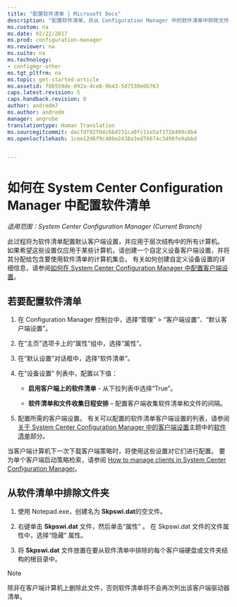 ```yaml
---
title: "配置软件清单 | Microsoft Docs"
description: "配置软件清单，并从 Configuration Manager 中的软件清单中排除文件夹。"
ms.custom: na
ms.date: 02/22/2017
ms.prod: configuration-manager
ms.reviewer: na
ms.suite: na
ms.technology:
- configmgr-other
ms.tgt_pltfrm: na
ms.topic: get-started-article
ms.assetid: f86559de-092a-4ce8-9b43-5d7530e0b763
caps.latest.revision: 5
caps.handback.revision: 0
author: andredm7
ms.author: andredm
manager: angrobe
translationtype: Human Translation
ms.sourcegitcommit: dacfdf02f04c6bd731ca0fc11e5af371b409c8b4
ms.openlocfilehash: 1cee12d6f9c406e2438a3ed76674c3498fe9abbd


---
```

# <a name="how-to-configure-software-inventory-in-system-center-configuration-manager"></a>如何在 System Center Configuration Manager 中配置软件清单

*适用范围：System Center Configuration Manager (Current Branch)*

 此过程将为软件清单配置默认客户端设置，并应用于层次结构中的所有计算机。 如果希望这些设置仅应用于某些计算机，请创建一个自定义设备客户端设置，并将其分配给包含要使用软件清单的计算机集合。 有关如何创建自定义设备设置的详细信息，请参阅[如何在 System Center Configuration Manager 中配置客户端设置](../../../../core/clients/deploy/configure-client-settings.md)。  

## <a name="to-configure-software-inventory"></a>若要配置软件清单  

1.  在 Configuration Manager 控制台中，选择“管理” > “客户端设置”、“默认客户端设置”。  

4.  在“主页”选项卡上的“属性”组中，选择“属性”。  

5.  在“默认设置”对话框中，选择“软件清单”。  

6.  在“设备设置”  列表中，配置以下值：  

    -   **启用客户端上的软件清单** - 从下拉列表中选择“True”。  

    -   **软件清单和文件收集日程安排** – 配置客户端收集软件清单和文件的间隔。   

7.  配置所需的客户端设置。 有关可以配置的软件清单客户端设置的列表，请参阅[关于 System Center Configuration Manager 中的客户端设置](../../../../core/clients/deploy/about-client-settings.md#software-inventory)主题中的[软件清单](../../../../core/clients/deploy/about-client-settings.md)部分。  

 当客户端计算机下一次下载客户端策略时，将使用这些设置对它们进行配置。 要为单个客户端启动策略检索，请参阅 [How to manage clients in System Center Configuration Manager](../../../../core/clients/manage/manage-clients.md)。  


## <a name="to-exclude-folders-from-software-inventory"></a>从软件清单中排除文件夹  

1.  使用 Notepad.exe，创建名为 **Skpswi.dat**的空文件。  

2.  右键单击 **Skpswi.dat** 文件，然后单击“属性” 。 在 Skpswi.dat 文件的文件属性中，选择“隐藏”  属性。  

3.  将 **Skpswi.dat** 文件放置在要从软件清单中排除的每个客户端硬盘或文件夹结构的根目录中。  

> [!NOTE]  
>  除非在客户端计算机上删除此文件，否则软件清单将不会再次列出该客户端驱动器清单。


<!--HONumber=Jan17_HO1-->



